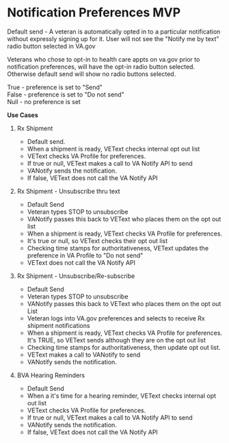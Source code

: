 # Notification Preferences MVP

Default send - A veteran is automatically opted in to a particular notification without expressly signing up for it. User will not see the "Notify me by text" radio button selected in VA.gov

Veterans who chose to opt-in to health care appts on va.gov prior to notification preferences, will have the opt-in radio button selected.  Otherwise default send will show no radio buttons selected.

True - preference is set to "Send"\
False - preference is set to "Do not send"\
Null - no preference is set


**Use Cases**
1. Rx Shipment 
	* Default send.
	* When a shipment is ready, VEText checks internal opt out list
	* VEText checks VA Profile for preferences. 
	* If true or null, VEText makes a call to VA Notify API to send
	* VANotify sends the notification.
	* If false, VEText does not call the VA Notify API

2. Rx Shipment - Unsubscribe thru text
	* Default Send
	* Veteran types STOP to unsubscribe
	* VANotify passes this back to VEText who places them on the opt out list
	* When a shipment is ready, VEText checks VA Profile for preferences. 
	* It's true or null, so VEText checks their opt out list
	* Checking time stamps for authoritativeness, VEText updates the preference in VA Profile to "Do not send"
	* VEText does not call the VA Notify API

3. Rx Shipment - Unsubscribe/Re-subscribe
	* Default Send
	* Veteran types STOP to unsubscribe
	* VANotify passes this back to VEText who places them on the opt out List
	* Veteran logs into VA.gov preferences and selects to receive Rx shipment notifications
	* When a shipment is ready, VEText checks VA Profile for preferences.  It's TRUE, so VEText sends although they are on the opt out list
	* Checking time stamps for authoritativeness, then update opt out list.
	* VEText makes a call to VANotify to send
	* VANotify sends the notification.

3. BVA Hearing Reminders
	* Default Send
	* When a it's time for a hearing reminder, VEText checks internal opt out list
	* VEText checks VA Profile for preferences. 
	* If true or null, VEText makes a call to VA Notify API to send
	* VANotify sends the notification.
	* If false, VEText does not call the VA Notify API
